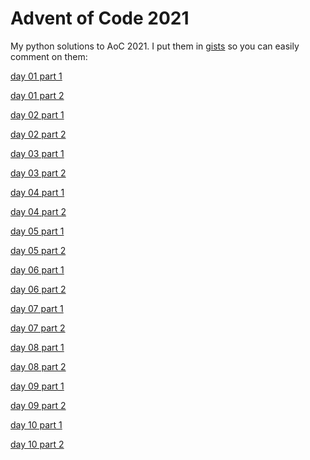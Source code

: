 # Advent of Code 2021
My python solutions to AoC 2021. I put them in
[gists](https://gist.github.com/Mu-adventofcode) so you can easily comment on
them:

[day 01 part 1](https://gist.github.com/c5ccf7426b162e4701e981edaa86ee03)

[day 01 part 2](https://gist.github.com/eb764cfeb347ffcce30318c1b0208539)

[day 02 part 1](https://gist.github.com/5612881243d61a94b71a2f45966b0cf1)

[day 02 part 2](https://gist.github.com/2515fabdf67f8be4f28cf90dbee41d76)

[day 03 part 1](https://gist.github.com/d2a71e886e7e297b98bdde84ba57d8df)

[day 03 part 2](https://gist.github.com/d4172bd208f9527f61b74004b2ec1578)

[day 04 part 1](https://gist.github.com/d4bc8397d59b71bcd536503d8ac5b96b)

[day 04 part 2](https://gist.github.com/1a7eecd4fa9c653435d3aa0073ca4433)

[day 05 part 1](https://gist.github.com/507f62f4f22a316139858899c3b52d83)

[day 05 part 2](https://gist.github.com/9da279ebdaa60c09f3ae3735e8b9422e)

[day 06 part 1](https://gist.github.com/e4c710c65ff2b26cdbe6b4c4c7b91a13)

[day 06 part 2](https://gist.github.com/176160e71d01b8887d7b7908a95f151c)

[day 07 part 1](https://gist.github.com/f7e15448f1252e6ce5eb8252a8998f7f)

[day 07 part 2](https://gist.github.com/58522e1191a4a74a68f641f47285aa1f)

[day 08 part 1](https://gist.github.com/c07a7d4f55e3d2510eafa8b025c403f7)

[day 08 part 2](https://gist.github.com/9ac08dbe2f03a033cfcce2ce85045c3c)

[day 09 part 1](https://gist.github.com/eec5fe5dc9a64e7da8502b1107528f49)

[day 09 part 2](https://gist.github.com/c8cec4d9eeac43f37cc640d69e77a2b0)

[day 10 part 1](https://gist.github.com/f306bcd9eb9b4937139ee5017a38a5ed)

[day 10 part 2](https://gist.github.com/78d91c766289d56aaec5893a8c04b2ae)
